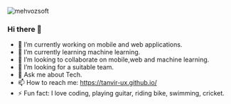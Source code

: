 ![mehvozsoft](https://scontent.fdac13-1.fna.fbcdn.net/v/t1.6435-9/57333582_1184226005080464_2734636605422698496_n.png?_nc_cat=101&ccb=1-5&_nc_sid=e3f864&_nc_ohc=tnyTvXlVoLAAX8d5Ls7&_nc_ht=scontent.fdac13-1.fna&oh=d67d0a8340528accd3211821d3abcb9b&oe=61474793)

### Hi there 👋


- 🔭 I’m currently working on mobile and web applications.
- 🌱 I’m currently learning machine learning.
- 👯 I’m looking to collaborate on mobile,web and machine learning.
- 🤔 I’m looking for a suitable team.
- 💬 Ask me about Tech.
- 📫 How to reach me: https://tanvir-ux.github.io/  
- ⚡ Fun fact: I love coding, playing guitar, riding bike, swimming, cricket.



